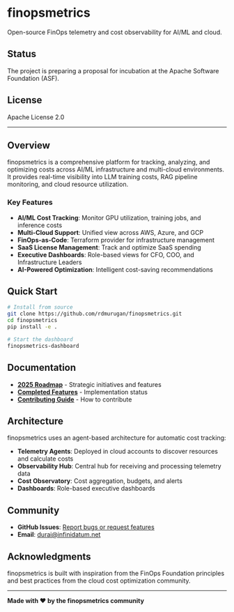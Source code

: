 # finopsmetrics

Open-source FinOps telemetry and cost observability for AI/ML and cloud.

## Status

The project is preparing a proposal for incubation at the Apache Software Foundation (ASF).

## License

Apache License 2.0

---

## Overview

finopsmetrics is a comprehensive platform for tracking, analyzing, and optimizing costs across AI/ML infrastructure and multi-cloud environments. It provides real-time visibility into LLM training costs, RAG pipeline monitoring, and cloud resource utilization.

### Key Features

- **AI/ML Cost Tracking**: Monitor GPU utilization, training jobs, and inference costs
- **Multi-Cloud Support**: Unified view across AWS, Azure, and GCP
- **FinOps-as-Code**: Terraform provider for infrastructure management
- **SaaS License Management**: Track and optimize SaaS spending
- **Executive Dashboards**: Role-based views for CFO, COO, and Infrastructure Leaders
- **AI-Powered Optimization**: Intelligent cost-saving recommendations

## Quick Start

```bash
# Install from source
git clone https://github.com/rdmurugan/finopsmetrics.git
cd finopsmetrics
pip install -e .

# Start the dashboard
finopsmetrics-dashboard
```

## Documentation

- **[2025 Roadmap](ROADMAP_2025.md)** - Strategic initiatives and features
- **[Completed Features](docs/ROADMAP_2025_COMPLETED.md)** - Implementation status
- **[Contributing Guide](CONTRIBUTING.md)** - How to contribute

## Architecture

finopsmetrics uses an agent-based architecture for automatic cost tracking:

- **Telemetry Agents**: Deployed in cloud accounts to discover resources and calculate costs
- **Observability Hub**: Central hub for receiving and processing telemetry data
- **Cost Observatory**: Cost aggregation, budgets, and alerts
- **Dashboards**: Role-based executive dashboards

## Community

- **GitHub Issues**: [Report bugs or request features](https://github.com/rdmurugan/finopsmetrics/issues)
- **Email**: durai@infinidatum.net

## Acknowledgments

finopsmetrics is built with inspiration from the FinOps Foundation principles and best practices from the cloud cost optimization community.

---

**Made with ❤️ by the finopsmetrics community**
